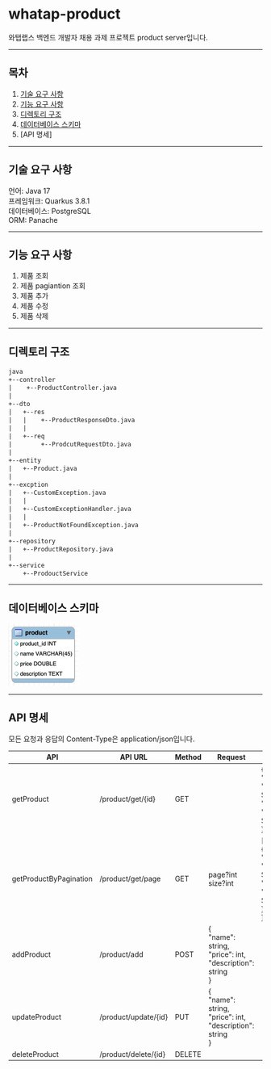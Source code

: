 # whatap-product

와탭랩스 백엔드 개발자 채용 과제 프로젝트 product server입니다.

---
## 목차
1. [기술 요구 사항](#기술-요구-사항)
2. [기능 요구 사항](#기능-요구-사항)
3. [디렉토리 구조](#디렉토리-구조)
4. [데이터베이스 스키마](#데이터베이스-스키마)
5. [API 명세]

---

## 기술 요구 사항

언어: Java 17 <br>
프레임워크: Quarkus 3.8.1 <br>
데이터베이스: PostgreSQL <br>
ORM: Panache

---

## 기능 요구 사항

1. 제품 조회
2. 제품 pagiantion 조회
3. 제품 추가
4. 제품 수정
5. 제품 삭제

---

## 디렉토리 구조
```
java
+--controller
|    +--ProductController.java
|
+--dto
|   +--res
|   |    +--ProductResponseDto.java
|   |
|   +--req
|        +--ProdcutRequestDto.java
|
+--entity
|   +--Product.java
|
+--excption
|   +--CustomException.java
|   |
|   +--CustomExceptionHandler.java
|   |
|   +--ProductNotFoundException.java
|
+--repository
|   +--ProductRepository.java
|
+--service
    +--ProdouctService
```
---

## 데이터베이스 스키마
![img.png](product.png)

---

## API 명세

모든 요청과 응답의 Content-Type은 application/json입니다.

| API                    | API URL              | Method | Request                                                             | Response                                                                                     | StatusCode |
|------------------------|----------------------|--------|---------------------------------------------------------------------|----------------------------------------------------------------------------------------------|------------|
| getProduct             | /product/get/{id}    | GET    |                                                                     | {<br>"id": int,<br>"name": String,<br>"price": int,<br>"description": String<br>}            | 200        |
| getProductByPagination | /product/get/page    | GET    | page?int<br>size?int                                                | [<br> {<br>"id": int,<br>"name: String,<br>"price": int,<br>"description": String<br> }<br>] | 200        |
| addProduct             | /product/add         | POST   | {<br>"name": string,<br>"price": int,<br>"description": string<br>} |                                                                                              | 201        |
| updateProduct          | /product/update/{id} | PUT    | {<br>"name": string,<br>"price": int,<br>"description": string<br>} |                                                                                              | 201        |
| deleteProduct          | /product/delete/{id} | DELETE |                                                                     |                                                                                              | 204        |